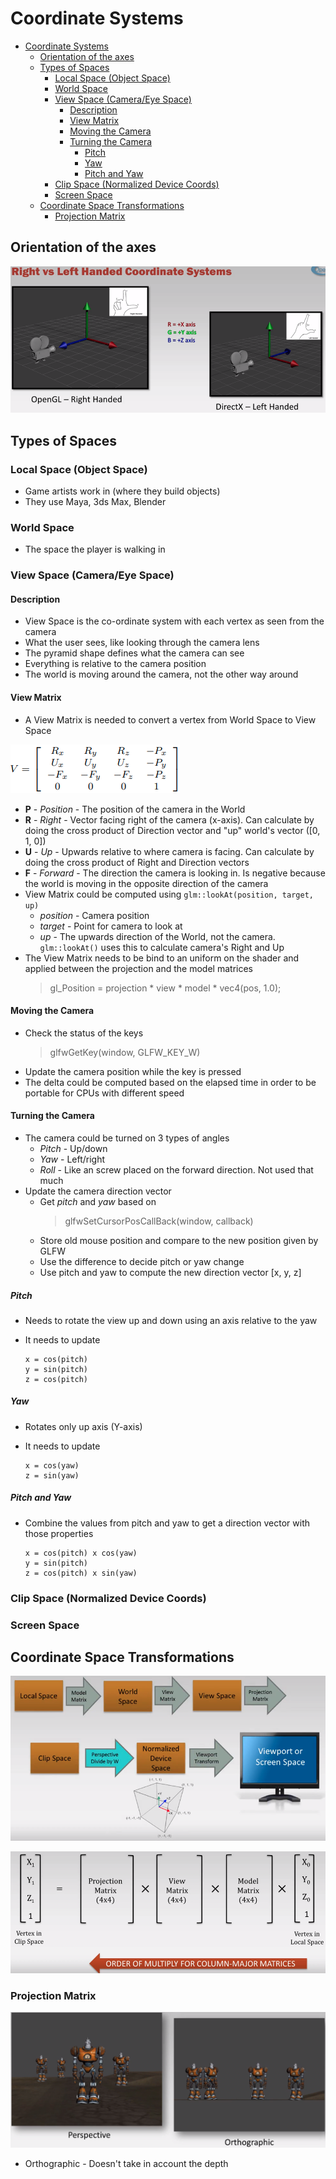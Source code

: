 # Coordinate Systems

- [Coordinate Systems](#coordinate-systems)
  - [Orientation of the axes](#orientation-of-the-axes)
  - [Types of Spaces](#types-of-spaces)
    - [Local Space (Object Space)](#local-space-object-space)
    - [World Space](#world-space)
    - [View Space (Camera/Eye Space)](#view-space-cameraeye-space)
      - [Description](#description)
      - [View Matrix](#view-matrix)
      - [Moving the Camera](#moving-the-camera)
      - [Turning the Camera](#turning-the-camera)
        - [Pitch](#pitch)
        - [Yaw](#yaw)
        - [Pitch and Yaw](#pitch-and-yaw)
    - [Clip Space (Normalized Device Coords)](#clip-space-normalized-device-coords)
    - [Screen Space](#screen-space)
  - [Coordinate Space Transformations](#coordinate-space-transformations)
    - [Projection Matrix](#projection-matrix)

## Orientation of the axes

![Right vs Left Handed Coordinate Systems](resources/right_vs_left_handed_coord_system.png)

## Types of Spaces

### Local Space (Object Space)

- Game artists work in (where they build objects)
- They use Maya, 3ds Max, Blender

### World Space

- The space the player is walking in

### View Space (Camera/Eye Space)

#### Description

- View Space is the co-ordinate system with each vertex as seen from the camera
- What the user sees, like looking through the camera lens
- The pyramid shape defines what the camera can see
- Everything is relative to the camera position
- The world is moving around the camera, not the other way around

#### View Matrix

- A View Matrix is needed to convert a vertex from World Space to View Space

![View Matrix](resources/view_matrix.png)

- **P** - *Position* - The position of the camera in the World
- **R** - *Right* - Vector facing right of the camera (x-axis). Can calculate by doing the cross product of Direction vector and "up" world's vector ([0, 1, 0])
- **U** - *Up* - Upwards relative to where camera is facing. Can calculate by doing the cross product of Right and Direction vectors
- **F** - *Forward* - The direction the camera is looking in. Is negative because the world is moving in the opposite direction of the camera
- View Matrix could be computed using `glm::lookAt(position, target, up)`
  - *position* - Camera position
  - *target* - Point for camera to look at
  - *up* - The upwards direction of the World, not the camera. `glm::lookAt()` uses this to calculate camera's Right and Up
- The View Matrix needs to be bind to an uniform on the shader and applied between the projection and the model matrices
  > gl_Position = projection * view * model * vec4(pos, 1.0);

#### Moving the Camera

- Check the status of the keys
  > glfwGetKey(window, GLFW_KEY_W)
- Update the camera position while the key is pressed
- The delta could be computed based on the elapsed time in order to be portable for CPUs with different speed

#### Turning the Camera

- The camera could be turned on 3 types of angles
  - *Pitch* - Up/down
  - *Yaw* - Left/right
  - *Roll* - Like an screw placed on the forward direction. Not used that much
- Update the camera direction vector
  - Get *pitch* and *yaw* based on
    > glfwSetCursorPosCallBack(window, callback)
  - Store old mouse position and compare to the new position given by GLFW
  - Use the difference to decide pitch or yaw change
  - Use pitch and yaw to compute the new direction vector [x, y, z]

##### Pitch

- Needs to rotate the view up and down using an axis relative to the yaw
- It needs to update

  ```Text
  x = cos(pitch)
  y = sin(pitch)
  z = cos(pitch)
  ```

##### Yaw

- Rotates only up axis (Y-axis)
- It needs to update

  ```Text
  x = cos(yaw)
  z = sin(yaw)
  ```

##### Pitch and Yaw

- Combine the values from pitch and yaw to get a direction vector with those properties

  ```Text
  x = cos(pitch) x cos(yaw)
  y = sin(pitch)
  z = cos(pitch) x sin(yaw)
  ```

### Clip Space (Normalized Device Coords)

### Screen Space

## Coordinate Space Transformations

![Coordinate Space Transformations](resources/coord_space_transf.png)

![Transforming a vertex](resources/transforming_a_vertex.png)

### Projection Matrix

![Perspective vs Orthographic Projections](resources/perspective_vs_othographic_projections.png)

- Orthographic - Doesn't take in account the depth
